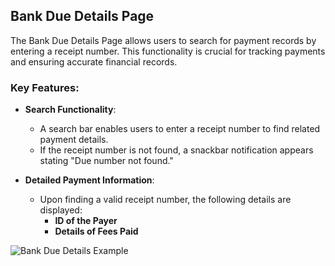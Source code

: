 
## Bank Due Details Page

The Bank Due Details Page allows users to search for payment records by entering a receipt number. This functionality is crucial for tracking payments and ensuring accurate financial records.

### Key Features:
- **Search Functionality**:
  - A search bar enables users to enter a receipt number to find related payment details.
  - If the receipt number is not found, a snackbar notification appears stating "Due number not found."

- **Detailed Payment Information**:
  - Upon finding a valid receipt number, the following details are displayed:
    - **ID of the Payer**
    - **Details of Fees Paid**


![Bank Due Details Example](https://github.com/revanthkumarJ/Finance-Client/blob/main/images/Finance_Due.png)  

